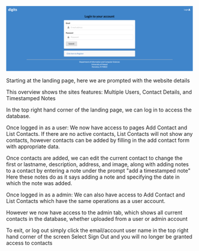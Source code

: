 <img src="doc/landing.png">

Starting at the landing page, here we are prompted with the website details

This overview shows the sites features:
Multiple Users, Contact Details, and Timestamped Notes

In the top right hand corner of the landing page, we can log in to access the database.


Once logged in as a user:
We now have access to pages Add Contact and List Contacts.
If there are no active contacts, List Contacts will not show any contacts, however contacts can be added
by filling in the add contact form with appropriate data.

Once contacts are added, we can edit the current contact to change the first or lastname, description, address, and
image, along with adding notes to a contact by entering a note under the prompt "add a timestamped note"
Here these notes do as it says adding a note and specifying the date in which the note was added.



Once logged in as a admin:
We can also have access to Add Contact and List Contacts which have the same operations as a user account.

However we now have access to the admin tab, which shows all current contacts in the database, whether uploaded from 
a user or admin account


To exit, or log out simply click the email/account user name in the top right hand corner of the screen 
Select Sign Out and you will no longer be granted access to contacts